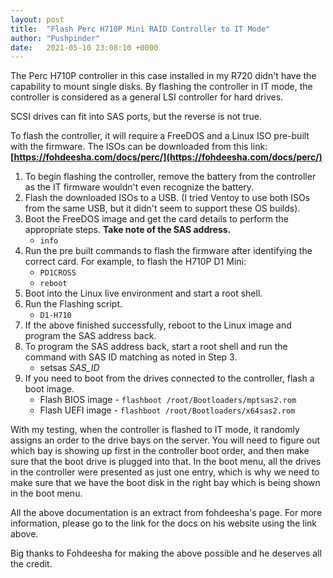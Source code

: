 ```yaml
---
layout: post
title:  "Flash Perc H710P Mini RAID Controller to IT Mode"
author: "Pushpinder"
date:   2021-05-10 23:08:10 +0000
---
```


The Perc H710P controller in this case installed in my R720 didn't have the capability to mount single disks. By flashing the controller in IT mode, the controller is considered as a general LSI controller for hard drives.
<p class="callout info">SCSI drives can fit into SAS ports, but the reverse is not true.</p>

To flash the controller, it will require a FreeDOS and a Linux ISO pre-built with the firmware. The ISOs can be downloaded from this link: **[https://fohdeesha.com/docs/perc/](https://fohdeesha.com/docs/perc/)**

1. To begin flashing the controller, remove the battery from the controller as the IT firmware wouldn't even recognize the battery.
2. Flash the downloaded ISOs to a USB. (I tried Ventoy to use both ISOs from the same USB, but it didn't seem to support these OS builds).
3. Boot the FreeDOS image and get the card details to perform the appropriate steps. **Take note of the SAS address.**
    - `info`
4. Run the pre built commands to flash the firmware after identifying the correct card. For example, to flash the H710P D1 Mini: 
    - `PD1CROSS`
    - `reboot`
5. Boot into the Linux live environment and start a root shell.
6. Run the Flashing script. 
    - `D1-H710`
7. If the above finished successfully, reboot to the Linux image and program the SAS address back.
8. To program the SAS address back, start a root shell and run the command with SAS ID matching as noted in Step 3. 
    - setsas *SAS\_ID*
9. If you need to boot from the drives connected to the controller, flash a boot image. 
    - Flash BIOS image - `flashboot /root/Bootloaders/mptsas2.rom`
    - Flash UEFI image - `flashboot /root/Bootloaders/x64sas2.rom`

<p class="callout info">With my testing, when the controller is flashed to IT mode, it randomly assigns an order to the drive bays on the server. You will need to figure out which bay is showing up first in the controller boot order, and then make sure that the boot drive is plugged into that. In the boot menu, all the drives in the controller were presented as just one entry, which is why we need to make sure that we have the boot disk in the right bay which is being shown in the boot menu.</p>

All the above documentation is an extract from fohdeesha's page. For more information, please go to the link for the docs on his website using the link above.

Big thanks to Fohdeesha for making the above possible and he deserves all the credit.